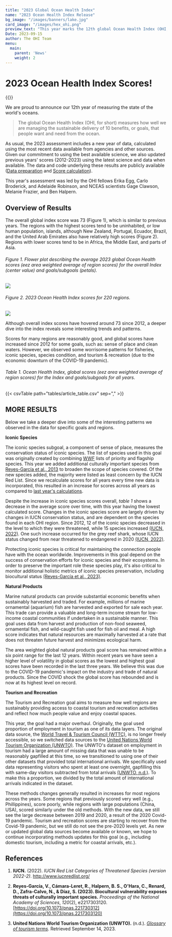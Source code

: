```yaml
---
title: "2023 Global Ocean Health Index"
name: "2023 Ocean Health Index Release"
bg_image: "/images/banners/lake.jpg"
card_image: "/images/hex_ohi.png"
preview_text: "This year marks the 12th global Ocean Health Index (OHI, for short) assessment measuring the sustainable delivery of 10 benefits, or goals, that people want and need from the ocean. The ..."
Date: 2023-09-15
author: The OHI Team 
menu:
  main: 
    parent: 'News'
    weight: 2
---
```


# 2023 Ocean Health Index Scores!

{{<newsHead>}}

We are proud to announce our 12th year of measuring the state of the world's oceans.

> The global Ocean Health Index (OHI, for short) measures how well we are managing the sustainable delivery of 10 benefits, or goals, that people want and need from the ocean.

As usual, the 2023 assessment includes a new year of data, calculated using the most recent data available from agencies and other sources. Given our commitment to using the best available science, we also updated previous years' scores (2012-2023) using the latest science and data when available. The data and code underlying these results are publicly available ([Data preparation](https://github.com/OHI-Science/ohiprep_v2023) and [Score calculation](https://github.com/OHI-Science/ohi-global/releases)).

This year's assessment was led by the OHI fellows Erika Egg, Carlo Broderick, and Adelaide Robinson, and NCEAS scientists Gage Clawson, Melanie Frazier, and Ben Halpern.

## Overview of Results

The overall global index score was 73 (Figure 1), which is similar to previous years. The regions with the highest scores tend to be uninhabited, or low human population, islands, although New Zealand, Portugal, Ecuador, Brazil, and the United Arab Emirates also have relatively high scores (Figure 2). Regions with lower scores tend to be in Africa, the Middle East, and parts of Asia.

###### Figure 1. Flower plot describing the average 2023 global Ocean Health scores (eez area weighted average of region scores) for the overall Index (center value) and goals/subgoals (petals).

![](/images/flower_GlobalAverage2023.png)

###### Figure 2. 2023 Ocean Health Index scores for 220 regions.

![](/images/infographs/global_map_Index_2023_mol.png)

Although overall index scores have hovered around 73 since 2012, a deeper dive into the index reveals some interesting trends and patterns.

Scores for many regions are reasonably good, and global scores have increased since 2012 for some goals, such as: sense of place and clean waters. However, we observed some worrisome patterns for fisheries, iconic species, species condition, and tourism & recreation (due to the economic downturn of the COVID-19 pandemic).

###### Table 1. Ocean Health Index, global scores (eez area weighted average of region scores) for the Index and goals/subgoals for all years.

{{< csvTable path="tables/article_table.csv" sep="," >}}

## MORE RESULTS

Below we take a deeper dive into some of the interesting patterns we observed in the data for specific goals and regions.

**Iconic Species**

The iconic species subgoal, a component of sense of place, measures the conservation status of iconic species. The list of species used in this goal was originally created by combining [WWF](https://wwf.panda.org) lists of priority and flagship species. This year we added additional culturally important species from [Reyes-García et al., 2013](https://www.pnas.org/doi/10.1073/pnas.2217303120) to broaden the scope of species covered. Of the new species added, the majority were listed as least concern by the IUCN Red List. Since we recalculate scores for all years every time new data is incorporated, this resulted in an increase for scores across all years as compared to [last year's calculations](https://oceanhealthindex.org/news/2022-scores/).

Despite the increase in iconic species scores overall, *table 1* shows a decrease in the average score over time, with this year having the lowest calculated score. Changes in the iconic species score are largely driven by changes in IUCN conservation status, and are dependent on the species found in each OHI region. Since 2012, 12 of the iconic species decreased in the level to which they were threatened, while 15 species increased [(IUCN, 2022)](http://www.iucnredlist.org/). One such increase occurred for the grey reef shark, whose IUCN status changed from near threatened to endangered in 2020 [(IUCN, 2022)](http://www.iucnredlist.org/).

Protecting iconic species is critical for maintaining the connection people have with the ocean worldwide. Improvements in this goal depend on the success of conservation efforts for iconic species and their ecosystems. In order to preserve the important role these species play, it's also critical to monitor additional holistic metrics of iconic species preservation, including biocultural status [(Reyes-García et al., 2023)](https://www.pnas.org/doi/10.1073/pnas.2217303120).

**Natural Products**

Marine natural products can provide substantial economic benefits when sustainably harvested and traded. For example, millions of marine ornamental (aquarium) fish are harvested and exported for sale each year. This trade can provide a valuable and long-term income stream for low-income coastal communities if undertaken in a sustainable manner. This goal uses data from harvest and production of non-food seaweed, ornamental fish, and wild-caught fish used for fish oil and meal. A high score indicates that natural resources are maximally harvested at a rate that does not threaten future harvest and minimizes ecological harm.

The area weighted global natural products goal score has remained within a six point range for the last 12 years. Within recent years we have seen a higher level of volatility in global scores as the lowest and highest goal scores have been recorded in the last three years. We believe this was due to the COVID-19 pandemic's impact on the industry and trade of natural products. Since the COVID shock the global score has rebounded and is now at its highest level on record.

**Tourism and Recreation**

The Tourism and Recreation goal aims to measure how well regions are sustainably providing access to coastal tourism and recreation activities and reflect how much people value and enjoy coastal spaces.

This year, the goal had a major overhaul. Originally, the goal used proportion of employment in tourism as one of its data layers. The original data source, the [World Travel & Tourism Council (WTTC)](https://wttc.org), is no longer freely accessible, so we switched data sources to the [United Nations World Tourism Organization (UNWTO)](https://www.unwto.org/tourism-statistics/key-tourism-statistics). The UNWTO's dataset on employment in tourism had a large amount of missing data that was unable to be reasonably gapfilled at this time, so we transitioned to using one of their other datasets that provided total international arrivals. We specifically used data representing visitors who spent at least one overnight, gapfilling this with same-day visitors subtracted from total arrivals [(UNWTO, n.d.)](https://www.unwto.org/glossary-tourism-terms). To make this a proportion, we divided by the total amount of international arrivals indicated in the dataset. 

These methods changes generally resulted in increases for most regions across the years. Some regions that previously scored very well (e.g., Phillippines), score poorly, while regions with large populations (China, USA), scored similarly under the old methods. With the new data, we still see the large decrease between 2019 and 2020, a result of the 2020 Covid-19 pandemic. Tourism and recreation scores are starting to recover from the Covid-19 pandemic, but we still do not see the pre-2020 levels yet. As new or updated global data sources become available or known, we hope to continue incorporating methods updates for this goal (e.g., including domestic tourism, including a metric for coastal arrivals, etc.).


## References

1.  **IUCN.** (2022). *IUCN Red List Categories of Threatened Species (version 2022-2)*. <http://www.iucnredlist.org/>

2.  **Reyes-García, V., Cámara-Leret, R., Halpern, B. S., O'Hara, C., Renard, D., Zafra-Calvo, N., & Díaz, S. (2023). Biocultural vulnerability exposes threats of culturally important species.** *Proceedings of the National Academy of Sciences*, *120*(2), e2217303120. [https://doi.org/10.1073/pnas.221730312](https://doi.org/10.1073/pnas.2217303120)

3.  **United Nations World Tourism Organization (UNWTO).** (n.d.). [*Glossary of tourism terms*](https://www.unwto.org/glossary-tourism-terms). Retrieved September 14, 2023.
